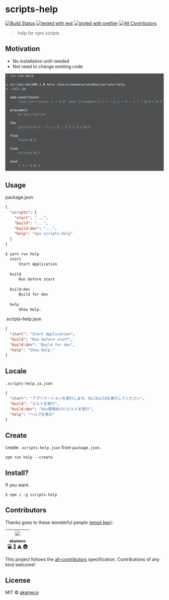 # scripts-help

[![Build Status](https://travis-ci.org/akameco/scripts-help.svg?branch=master)](https://travis-ci.org/akameco/scripts-help)
[![tested with jest](https://img.shields.io/badge/tested_with-jest-99424f.svg)](https://github.com/facebook/jest)
[![styled with prettier](https://img.shields.io/badge/styled_with-prettier-ff69b4.svg)](https://github.com/prettier/prettier)
[![All Contributors](https://img.shields.io/badge/all_contributors-1-orange.svg?style=flat-square)](#contributors)

> help for npm scripts

## Motivation

- No installation until needed
- Not need to change existing code

<img src="./media/demo.png"/>

## Usage

package.json

```json
{
  "scripts": {
    "start": "...",
    "build": "...",
    "build:dev": "...",
    "help": "npx scripts-help"
  }
}
```

```
$ yarn run help
  start
      Start Application

  build
      Run before start

  build:dev
      Build for dev

  help
      Show Help.
```

.scripts-help.json

```json
{
  "start": "Start Application",
  "build": "Run before start",
  "build:dev": "Build for dev",
  "help": "Show Help."
}
```

## Locale

`.scripts-help.ja.json`

```json
{
  "start": "アプリケーションを実行します。先にbuildを実行してください",
  "build": "ビルドを実行",
  "build:dev": "dev環境向けにビルドを実行",
  "help": "ヘルプを表示"
}
```

## Create

create `.scripts-help.json` from `package.json`.

```
npm run help --create
```

## Install?

If you want.

```
$ npm i -g scripts-help
```

## Contributors

Thanks goes to these wonderful people ([emoji key](https://github.com/kentcdodds/all-contributors#emoji-key)):

<!-- ALL-CONTRIBUTORS-LIST:START - Do not remove or modify this section -->
<!-- prettier-ignore -->
| [<img src="https://avatars2.githubusercontent.com/u/4002137?v=4" width="100px;"/><br /><sub>akameco</sub>](http://akameco.github.io)<br />[💻](https://github.com/akameco/scripts-help/commits?author=akameco "Code") [📖](https://github.com/akameco/scripts-help/commits?author=akameco "Documentation") [⚠️](https://github.com/akameco/scripts-help/commits?author=akameco "Tests") [🚇](#infra-akameco "Infrastructure (Hosting, Build-Tools, etc)") |
| :---: |

<!-- ALL-CONTRIBUTORS-LIST:END -->

This project follows the [all-contributors](https://github.com/kentcdodds/all-contributors) specification. Contributions of any kind welcome!

## License

MIT © [akameco](http://akameco.github.io)

